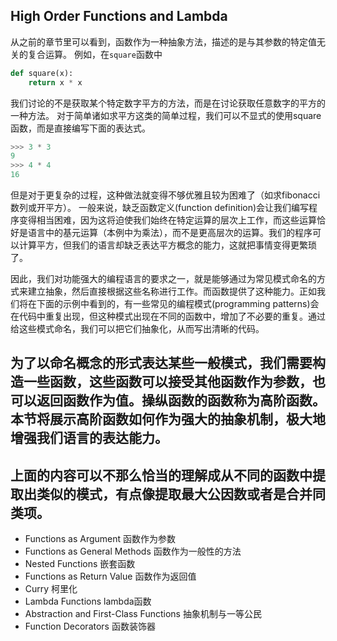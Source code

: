 ## High Order Functions and Lambda


从之前的章节里可以看到，函数作为一种抽象方法，描述的是与其参数的特定值无关的复合运算。
例如，在```square```函数中
```python
def square(x):
    return x * x
```
我们讨论的不是获取某个特定数字平方的方法，而是在讨论获取任意数字的平方的一种方法。
对于简单诸如求平方这类的简单过程，我们可以不显式的使用square函数，而是直接编写下面的表达式。
```python
>>> 3 * 3
9
>>> 4 * 4
16
```
但是对于更复杂的过程，这种做法就变得不够优雅且较为困难了（如求fibonacci数列或开平方）。
一般来说，缺乏函数定义(function definition)会让我们编写程序变得相当困难，因为这将迫使我们始终在特定运算的层次上工作，而这些运算恰好是语言中的基元运算（本例中为乘法），而不是更高层次的运算。我们的程序可以计算平方，但我们的语言却缺乏表达平方概念的能力，这就把事情变得更繁琐了。

因此，我们对功能强大的编程语言的要求之一，就是能够通过为常见模式命名的方式来建立抽象，然后直接根据这些名称进行工作。而函数提供了这种能力。正如我们将在下面的示例中看到的，有一些常见的编程模式(programming patterns)会在代码中重复出现，但这种模式出现在不同的函数中，增加了不必要的重复。通过给这些模式命名，我们可以把它们抽象化，从而写出清晰的代码。

为了以命名概念的形式表达某些一般模式，我们需要构造一些函数，这些函数可以接受其他函数作为参数，也可以返回函数作为值。操纵函数的函数称为高阶函数。本节将展示高阶函数如何作为强大的抽象机制，极大地增强我们语言的表达能力。
---
上面的内容可以不那么恰当的理解成从不同的函数中提取出类似的模式，有点像提取最大公因数或者是合并同类项。
---

- Functions as Argument 函数作为参数
- Functions as General Methods 函数作为一般性的方法
- Nested Functions 嵌套函数
- Functions as Return Value 函数作为返回值
- Curry 柯里化 
- Lambda Functions lambda函数 
- Abstraction and First-Class Functions 抽象机制与一等公民
- Function Decorators 函数装饰器
